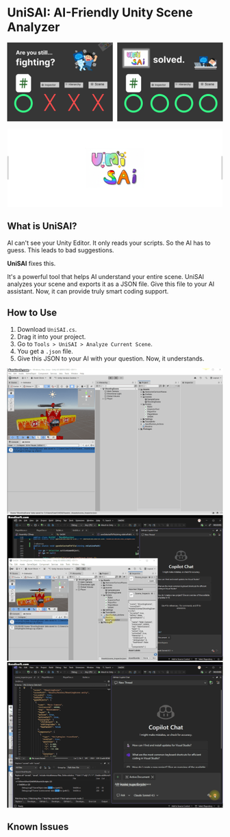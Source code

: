 # UniSAI: AI-Friendly Unity Scene Analyzer

![PNG](preview1.png) 


![PNG](preview0.png) 

## What is UniSAI?

AI can't see your Unity Editor.
It only reads your scripts.
So the AI has to guess. This leads to bad suggestions.

**UniSAI** fixes this.

It's a powerful tool that helps AI understand your entire scene. UniSAI analyzes your scene and exports it as a JSON file. Give this file to your AI assistant. Now, it can provide truly smart coding support.


## How to Use

1.  Download `UniSAI.cs`.
2.  Drag it into your project.
3.  Go to `Tools > UniSAI > Analyze Current Scene`.
4.  You get a `.json` file.
5.  Give this JSON to your AI with your question. Now, it understands.

![GIF](preview1.gif) 
![GIF](preview2.gif) 
![GIF](preview3.gif) 



## Known Issues


